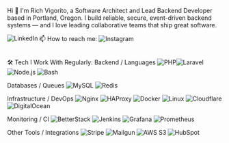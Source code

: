 Hi 👋
I'm Rich Vigorito, a Software Architect and Lead Backend Developer based in Portland, Oregon.
I build reliable, secure, event-driven backend systems — and I love leading collaborative teams that ship great software.

📫 How to reach me:
<img align="left" alt="LinkedIn" src="https://img.shields.io/badge/linkedin-%230077B5.svg?&style=for-the-badge&logo=linkedin&logoColor=white" />
<img alt="Instagram" src="https://img.shields.io/badge/ig-%23E4405F.svg?style=for-the-badge&logo=Instagram&logoColor=white"/>

<br>
🛠️ Tech I Work With Regularly:
Backend / Languages
<img alt="PHP" src="https://img.shields.io/badge/php-%23777BB4.svg?style=for-the-badge&logo=php&logoColor=white"/><img alt="Laravel" src="https://img.shields.io/badge/laravel-%23FF2D20.svg?style=for-the-badge&logo=laravel&logoColor=white"/> <img alt="Node.js" src="https://img.shields.io/badge/node.js-%2343853D.svg?style=for-the-badge&logo=node.js&logoColor=white"/> <img alt="Bash" src="https://img.shields.io/badge/bash-%23121011.svg?style=for-the-badge&logo=gnu-bash&logoColor=white"/>

Databases / Queues
<img alt="MySQL" src="https://img.shields.io/badge/mysql-%2300f.svg?style=for-the-badge&logo=mysql&logoColor=white"/> <img alt="Redis" src="https://img.shields.io/badge/redis-%23DC382D.svg?style=for-the-badge&logo=redis&logoColor=white"/>

Infrastructure / DevOps
<img alt="Nginx" src="https://img.shields.io/badge/nginx-%23009639.svg?style=for-the-badge&logo=nginx&logoColor=white"/> <img alt="HAProxy" src="https://img.shields.io/badge/haproxy-000000.svg?style=for-the-badge&logo=haproxy&logoColor=white"/> <img alt="Docker" src="https://img.shields.io/badge/docker-%232496ED.svg?style=for-the-badge&logo=docker&logoColor=white"/> <img alt="Linux" src="https://img.shields.io/badge/Linux-FCC624?style=for-the-badge&logo=linux&logoColor=black"/> <img alt="Cloudflare" src="https://img.shields.io/badge/cloudflare-F38020?style=for-the-badge&logo=cloudflare&logoColor=white"/> <img alt="DigitalOcean" src="https://img.shields.io/badge/DigitalOcean-0080FF?style=for-the-badge&logo=digitalocean&logoColor=white"/>

Monitoring / CI
<img alt="BetterStack" src="https://img.shields.io/badge/BetterStack-000000?style=for-the-badge&logoColor=white"/> <img alt="Jenkins" src="https://img.shields.io/badge/jenkins-%232C5263.svg?style=for-the-badge&logo=jenkins&logoColor=white"/> <img alt="Grafana" src="https://img.shields.io/badge/grafana-F46800?style=for-the-badge&logo=grafana&logoColor=white"/> <img alt="Prometheus" src="https://img.shields.io/badge/prometheus-E6522C?style=for-the-badge&logo=prometheus&logoColor=white"/>

Other Tools / Integrations
<img alt="Stripe" src="https://img.shields.io/badge/stripe-008CDD?style=for-the-badge&logo=stripe&logoColor=white"/> <img alt="Mailgun" src="https://img.shields.io/badge/mailgun-1F3646?style=for-the-badge&logoColor=white"/> <img alt="AWS S3" src="https://img.shields.io/badge/aws_s3-232F3E?style=for-the-badge&logo=amazon-aws&logoColor=white"/> <img alt="HubSpot" src="https://img.shields.io/badge/hubspot-FF7A59?style=for-the-badge&logo=hubspot&logoColor=white"/>

<!--

https://github.com/Ileriayo/markdown-badges#programming-languages

## 📫 How to reach me: ...
[<img align="left" alt="linked-in" src="https://img.shields.io/badge/linkedin-%230077B5.svg?&style=for-the-badge&logo=linkedin&logoColor=white" />](https://www.linkedin.com/in/rich-vigorito-66122b2)

<!--
**richvigorito/richvigorito** is a ✨ _special_ ✨ repository because its `README.md` (this file) appears on your GitHub profile.

Here are some ideas to get you started:

- 🔭 I’m currently working on ...
- 🌱 I’m currently learning ...
- 👯 I’m looking to collaborate on ...
- 🤔 I’m looking for help with ...
- 💬 Ask me about ...
- 📫 How to reach me: ...
- ⚡ Fun fact: ...
-->
